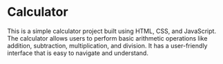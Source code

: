 # Calculator
This is a simple calculator project built using HTML, CSS, and JavaScript. The calculator allows users to perform basic arithmetic operations like addition, subtraction, multiplication, and division. It has a user-friendly interface that is easy to navigate and understand. 
